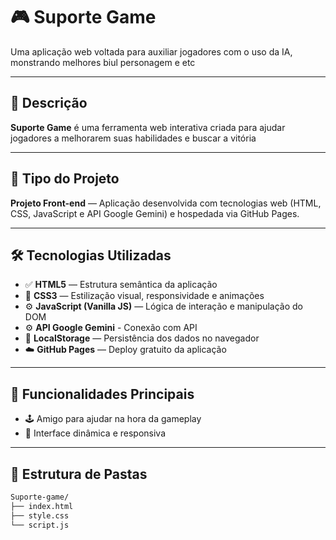 # 🎮 Suporte Game

Uma aplicação web voltada para auxiliar jogadores com o uso da IA, monstrando melhores biul personagem e etc

---

## 📌 Descrição

**Suporte Game** é uma ferramenta web interativa criada para ajudar jogadores a melhorarem suas habilidades e buscar a vitória

---

## 🧪 Tipo do Projeto

**Projeto Front-end** — Aplicação desenvolvida com tecnologias web (HTML, CSS, JavaScript e API Google Gemini) e hospedada via GitHub Pages.

---

## 🛠️ Tecnologias Utilizadas

- ✅ **HTML5** — Estrutura semântica da aplicação
- 🎨 **CSS3** — Estilização visual, responsividade e animações
- ⚙️ **JavaScript (Vanilla JS)** — Lógica de interação e manipulação do DOM
- ⚙️ **API Google Gemini** - Conexão com API
- 💾 **LocalStorage** — Persistência dos dados no navegador
- ☁️ **GitHub Pages** — Deploy gratuito da aplicação

---

## 🚀 Funcionalidades Principais

- 🕹️ Amigo para ajudar na hora da gameplay
- 🔁 Interface dinâmica e responsiva

---

## 📁 Estrutura de Pastas

```bash
Suporte-game/
├── index.html           
├── style.css           
└── script.js            
